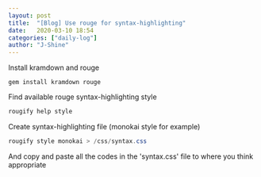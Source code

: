 ```yaml
---
layout: post
title:  "[Blog] Use rouge for syntax-highlighting"
date:   2020-03-10 18:54
categories: ["daily-log"]
author: "J-Shine"
---
```


Install kramdown and rouge
```
gem install kramdown rouge
```

Find available rouge syntax-highlighting style
```java
rougify help style
```

Create syntax-highlighting file (monokai style for example)
```java
rougify style monokai > /css/syntax.css
```
And copy and paste all the codes in the 'syntax.css' file to where you think appropriate
